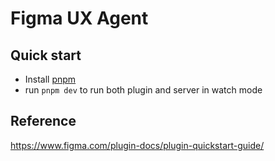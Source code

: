 # Figma UX Agent

## Quick start

- Install [pnpm](https://pnpm.io/installation)
- run `pnpm dev` to run both plugin and server in watch mode

## Reference

https://www.figma.com/plugin-docs/plugin-quickstart-guide/
